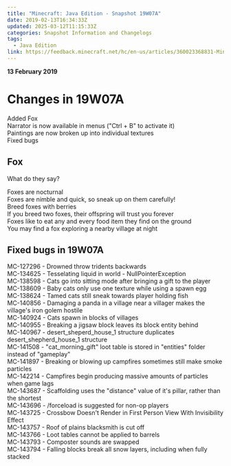 ```yaml
---
title: "Minecraft: Java Edition - Snapshot 19W07A"
date: 2019-02-13T16:34:33Z
updated: 2025-03-12T11:15:33Z
categories: Snapshot Information and Changelogs
tags:
  - Java Edition
link: https://feedback.minecraft.net/hc/en-us/articles/360023368831-Minecraft-Java-Edition-Snapshot-19W07A
---
```


**13 February 2019**

# **Changes in 19W07A**

  
Added Fox  
Narrator is now available in menus ("Ctrl + B" to activate it)  
Paintings are now broken up into individual textures  
Fixed bugs

##  **Fox**

What do they say?

Foxes are nocturnal  
Foxes are nimble and quick, so sneak up on them carefully!  
Breed foxes with berries  
If you breed two foxes, their offspring will trust you forever  
Foxes like to eat any and every food item they find on the ground  
You may find a fox exploring a nearby village at night

##  **Fixed bugs in 19W07A**

  
MC-127296 - Drowned throw tridents backwards  
MC-134625 - Tesselating liquid in world - NullPointerException  
MC-138598 - Cats go into sitting mode after bringing a gift to the player  
MC-138609 - Baby cats only use one texture while using a spawn egg  
MC-138624 - Tamed cats still sneak towards player holding fish  
MC-140856 - Damaging a panda in a village near a villager makes the village's iron golem hostile  
MC-140924 - Cats spawn in blocks of villages  
MC-140955 - Breaking a jigsaw block leaves its block entity behind  
MC-140967 - desert_sheperd_house_1 structure duplicates desert_shepherd_house_1 structure  
MC-141508 - "cat_morning_gift" loot table is stored in "entities" folder instead of "gameplay"  
MC-141897 - Breaking or blowing up campfires sometimes still make smoke particles  
MC-142214 - Campfires begin producing massive amounts of particles when game lags  
MC-143687 - Scaffolding uses the "distance" value of it's pillar, rather than the shortest  
MC-143696 - /forceload is suggested for non-op players  
MC-143725 - Crossbow Doesn't Render in First Person View With Invisibility Effect  
MC-143757 - Roof of plains blacksmith is cut off  
MC-143766 - Loot tables cannot be applied to barrels  
MC-143793 - Composter sounds are swapped  
MC-143794 - Falling blocks break all snow layers, including when fully stacked
